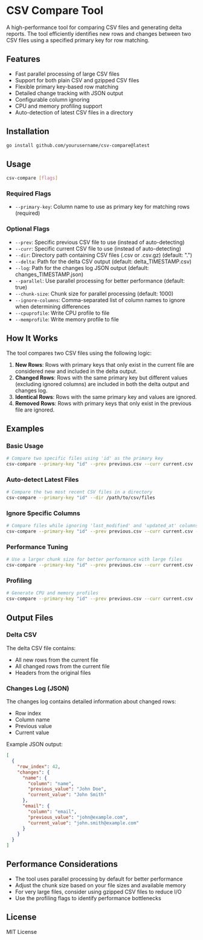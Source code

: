 # CSV Compare Tool

A high-performance tool for comparing CSV files and generating delta reports. The tool efficiently identifies new rows and changes between two CSV files using a specified primary key for row matching.

## Features

- Fast parallel processing of large CSV files
- Support for both plain CSV and gzipped CSV files
- Flexible primary key-based row matching
- Detailed change tracking with JSON output
- Configurable column ignoring
- CPU and memory profiling support
- Auto-detection of latest CSV files in a directory

## Installation

```bash
go install github.com/yourusername/csv-compare@latest
```

## Usage

```bash
csv-compare [flags]
```

### Required Flags

- `--primary-key`: Column name to use as primary key for matching rows (required)

### Optional Flags

- `--prev`: Specific previous CSV file to use (instead of auto-detecting)
- `--curr`: Specific current CSV file to use (instead of auto-detecting)
- `--dir`: Directory path containing CSV files (.csv or .csv.gz) (default: ".")
- `--delta`: Path for the delta CSV output (default: delta_TIMESTAMP.csv)
- `--log`: Path for the changes log JSON output (default: changes_TIMESTAMP.json)
- `--parallel`: Use parallel processing for better performance (default: true)
- `--chunk-size`: Chunk size for parallel processing (default: 1000)
- `--ignore-columns`: Comma-separated list of column names to ignore when determining differences
- `--cpuprofile`: Write CPU profile to file
- `--memprofile`: Write memory profile to file

## How It Works

The tool compares two CSV files using the following logic:

1. **New Rows**: Rows with primary keys that only exist in the current file are considered new and included in the delta output.
2. **Changed Rows**: Rows with the same primary key but different values (excluding ignored columns) are included in both the delta output and changes log.
3. **Identical Rows**: Rows with the same primary key and values are ignored.
4. **Removed Rows**: Rows with primary keys that only exist in the previous file are ignored.

## Examples

### Basic Usage

```bash
# Compare two specific files using 'id' as the primary key
csv-compare --primary-key "id" --prev previous.csv --curr current.csv
```

### Auto-detect Latest Files

```bash
# Compare the two most recent CSV files in a directory
csv-compare --primary-key "id" --dir /path/to/csv/files
```

### Ignore Specific Columns

```bash
# Compare files while ignoring 'last_modified' and 'updated_at' columns
csv-compare --primary-key "id" --prev previous.csv --curr current.csv --ignore-columns "last_modified,updated_at"
```

### Performance Tuning

```bash
# Use a larger chunk size for better performance with large files
csv-compare --primary-key "id" --prev previous.csv --curr current.csv --chunk-size 5000
```

### Profiling

```bash
# Generate CPU and memory profiles
csv-compare --primary-key "id" --prev previous.csv --curr current.csv --cpuprofile cpu.prof --memprofile mem.prof
```

## Output Files

### Delta CSV

The delta CSV file contains:
- All new rows from the current file
- All changed rows from the current file
- Headers from the original files

### Changes Log (JSON)

The changes log contains detailed information about changed rows:
- Row index
- Column name
- Previous value
- Current value

Example JSON output:
```json
[
  {
    "row_index": 42,
    "changes": {
      "name": {
        "column": "name",
        "previous_value": "John Doe",
        "current_value": "John Smith"
      },
      "email": {
        "column": "email",
        "previous_value": "john@example.com",
        "current_value": "john.smith@example.com"
      }
    }
  }
]
```

## Performance Considerations

- The tool uses parallel processing by default for better performance
- Adjust the chunk size based on your file sizes and available memory
- For very large files, consider using gzipped CSV files to reduce I/O
- Use the profiling flags to identify performance bottlenecks

## License

MIT License

